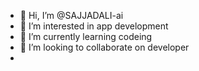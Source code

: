 - 👋 Hi, I’m @SAJJADALI-ai
- 👀 I’m interested in app development
- 🌱 I’m currently learning codeing
- 💞️ I’m looking to collaborate on developer
-

<!---
SAJJADALI-ai/SAJJADALI-ai is a ✨ special ✨ repository because its `README.md` (this file) appears on your GitHub profile.
You can click the Preview link to take a look at your changes.
--->
